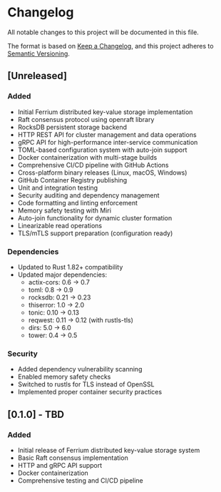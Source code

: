 # Changelog

All notable changes to this project will be documented in this file.

The format is based on [Keep a Changelog](https://keepachangelog.com/en/1.0.0/),
and this project adheres to [Semantic Versioning](https://semver.org/spec/v2.0.0.html).

## [Unreleased]

### Added
- Initial Ferrium distributed key-value storage implementation
- Raft consensus protocol using openraft library
- RocksDB persistent storage backend
- HTTP REST API for cluster management and data operations
- gRPC API for high-performance inter-service communication
- TOML-based configuration system with auto-join support
- Docker containerization with multi-stage builds
- Comprehensive CI/CD pipeline with GitHub Actions
- Cross-platform binary releases (Linux, macOS, Windows)
- GitHub Container Registry publishing
- Unit and integration testing
- Security auditing and dependency management
- Code formatting and linting enforcement
- Memory safety testing with Miri
- Auto-join functionality for dynamic cluster formation
- Linearizable read operations
- TLS/mTLS support preparation (configuration ready)

### Dependencies
- Updated to Rust 1.82+ compatibility
- Updated major dependencies:
  - actix-cors: 0.6 → 0.7
  - toml: 0.8 → 0.9
  - rocksdb: 0.21 → 0.23
  - thiserror: 1.0 → 2.0
  - tonic: 0.10 → 0.13
  - reqwest: 0.11 → 0.12 (with rustls-tls)
  - dirs: 5.0 → 6.0
  - tower: 0.4 → 0.5

### Security
- Added dependency vulnerability scanning
- Enabled memory safety checks
- Switched to rustls for TLS instead of OpenSSL
- Implemented proper container security practices

## [0.1.0] - TBD

### Added
- Initial release of Ferrium distributed key-value storage system
- Basic Raft consensus implementation
- HTTP and gRPC API support
- Docker containerization
- Comprehensive testing and CI/CD pipeline 